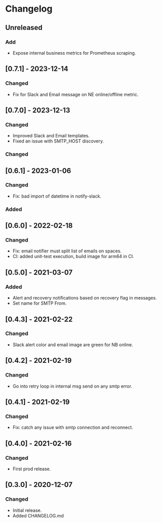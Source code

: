 # Changelog

## Unreleased

### Add

- Expose internal business metrics for Prometheus scraping.

## [0.7.1] - 2023-12-14

### Changed

- Fix for Slack and Email message on NE online/offline metric.

## [0.7.0] - 2023-12-13

### Changed

- Improved Slack and Email templates.
- Fixed an issue with SMTP_HOST discovery.

### Changed

## [0.6.1] - 2023-01-06

### Changed

- Fix: bad import of datetime in notify-slack.

### Added

## [0.6.0] - 2022-02-18

### Changed

 - Fix: email notifier must split list of emails on spaces.
 - CI: added unit-test execution, build image for arm64 in CI.

## [0.5.0] - 2021-03-07

### Added

 - Alert and recovery notifications based on recovery flag in messages.
 - Set name for SMTP From.

## [0.4.3] - 2021-02-22

### Changed

 - Slack alert color and email image are green for NB online.

## [0.4.2] - 2021-02-19

### Changed

 - Go into retry loop in internal msg send on any smtp error.

## [0.4.1] - 2021-02-19

### Changed

 - Fix: catch any issue with smtp connection and reconnect.

## [0.4.0] - 2021-02-16

### Changed

  - First prod release.

## [0.3.0] - 2020-12-07

### Changed

  - Initial release.
  - Added CHANGELOG.md
